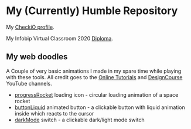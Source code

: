 # My (Currently) Humble Repository
My [CheckiO profile](https://py.checkio.org/user/PinoElPinguino/).

My Infobip Virtual Classroom 2020 [Diploma](InfobipDiploma2020.pdf).

## My web doodles
A Couple of very basic animations I made in my spare time while playing with these tools.
All credit goes to the [Online Tutorials](https://www.youtube.com/c/OnlineTutorials4Designers/featured) and [DesignCourse](https://www.youtube.com/user/DesignCourse) YouTube channels.
* [progressRocket](https://enricokokot.github.io/progressRocket) loading icon - circular loading animation of a space rocket
* [buttonLiquid](https://enricokokot.github.io/buttonLiquid/) animated button - a clickable button with liquid animation inside which reacts to the cursor
* [darkMode](https://enricokokot.github.io/darkMode/) switch - a clickable dark/light mode switch
<!-- * [progressWave](https://enricokokot.github.io/progressWave/) loading icon -->

